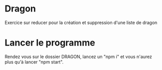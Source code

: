# Dragon

Exercice sur reducer pour la création et suppression d'une liste de dragon

# Lancer le programme

Rendez vous sur le dossier DRAGON, lancez un "npm i" et vous n'aurez plus qu'à lancer "npm start".
